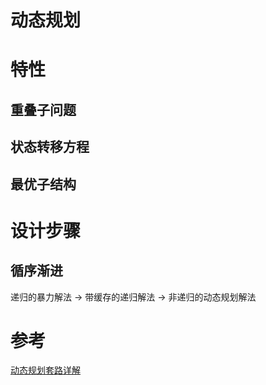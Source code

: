 # 动态规划


# 特性

## 重叠子问题

## 状态转移方程

## 最优子结构


# 设计步骤

## 循序渐进
递归的暴力解法 -> 带缓存的递归解法 -> 非递归的动态规划解法


# 参考
[动态规划套路详解](https://zhuanlan.zhihu.com/p/78220312)